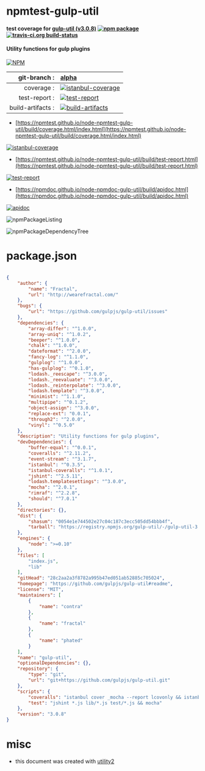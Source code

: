 # npmtest-gulp-util

#### test coverage for  [gulp-util (v3.0.8)](https://github.com/gulpjs/gulp-util#readme)  [![npm package](https://img.shields.io/npm/v/npmtest-gulp-util.svg?style=flat-square)](https://www.npmjs.org/package/npmtest-gulp-util) [![travis-ci.org build-status](https://api.travis-ci.org/npmtest/node-npmtest-gulp-util.svg)](https://travis-ci.org/npmtest/node-npmtest-gulp-util)

#### Utility functions for gulp plugins

[![NPM](https://nodei.co/npm/gulp-util.png?downloads=true&downloadRank=true&stars=true)](https://www.npmjs.com/package/gulp-util)

| git-branch : | [alpha](https://github.com/npmtest/node-npmtest-gulp-util/tree/alpha)|
|--:|:--|
| coverage : | [![istanbul-coverage](https://npmtest.github.io/node-npmtest-gulp-util/build/coverage.badge.svg)](https://npmtest.github.io/node-npmtest-gulp-util/build/coverage.html/index.html)|
| test-report : | [![test-report](https://npmtest.github.io/node-npmtest-gulp-util/build/test-report.badge.svg)](https://npmtest.github.io/node-npmtest-gulp-util/build/test-report.html)|
| build-artifacts : | [![build-artifacts](https://npmtest.github.io/node-npmtest-gulp-util/glyphicons_144_folder_open.png)](https://github.com/npmtest/node-npmtest-gulp-util/tree/gh-pages/build)|

- [https://npmtest.github.io/node-npmtest-gulp-util/build/coverage.html/index.html](https://npmtest.github.io/node-npmtest-gulp-util/build/coverage.html/index.html)

[![istanbul-coverage](https://npmtest.github.io/node-npmtest-gulp-util/build/screenCapture.buildCi.browser.%252Ftmp%252Fbuild%252Fcoverage.lib.html.png)](https://npmtest.github.io/node-npmtest-gulp-util/build/coverage.html/index.html)

- [https://npmtest.github.io/node-npmtest-gulp-util/build/test-report.html](https://npmtest.github.io/node-npmtest-gulp-util/build/test-report.html)

[![test-report](https://npmtest.github.io/node-npmtest-gulp-util/build/screenCapture.buildCi.browser.%252Ftmp%252Fbuild%252Ftest-report.html.png)](https://npmtest.github.io/node-npmtest-gulp-util/build/test-report.html)

- [https://npmdoc.github.io/node-npmdoc-gulp-util/build/apidoc.html](https://npmdoc.github.io/node-npmdoc-gulp-util/build/apidoc.html)

[![apidoc](https://npmdoc.github.io/node-npmdoc-gulp-util/build/screenCapture.buildCi.browser.%252Ftmp%252Fbuild%252Fapidoc.html.png)](https://npmdoc.github.io/node-npmdoc-gulp-util/build/apidoc.html)

![npmPackageListing](https://npmtest.github.io/node-npmtest-gulp-util/build/screenCapture.npmPackageListing.svg)

![npmPackageDependencyTree](https://npmtest.github.io/node-npmtest-gulp-util/build/screenCapture.npmPackageDependencyTree.svg)



# package.json

```json

{
    "author": {
        "name": "Fractal",
        "url": "http://wearefractal.com/"
    },
    "bugs": {
        "url": "https://github.com/gulpjs/gulp-util/issues"
    },
    "dependencies": {
        "array-differ": "^1.0.0",
        "array-uniq": "^1.0.2",
        "beeper": "^1.0.0",
        "chalk": "^1.0.0",
        "dateformat": "^2.0.0",
        "fancy-log": "^1.1.0",
        "gulplog": "^1.0.0",
        "has-gulplog": "^0.1.0",
        "lodash._reescape": "^3.0.0",
        "lodash._reevaluate": "^3.0.0",
        "lodash._reinterpolate": "^3.0.0",
        "lodash.template": "^3.0.0",
        "minimist": "^1.1.0",
        "multipipe": "^0.1.2",
        "object-assign": "^3.0.0",
        "replace-ext": "0.0.1",
        "through2": "^2.0.0",
        "vinyl": "^0.5.0"
    },
    "description": "Utility functions for gulp plugins",
    "devDependencies": {
        "buffer-equal": "^0.0.1",
        "coveralls": "^2.11.2",
        "event-stream": "^3.1.7",
        "istanbul": "^0.3.5",
        "istanbul-coveralls": "^1.0.1",
        "jshint": "^2.5.11",
        "lodash.templatesettings": "^3.0.0",
        "mocha": "^2.0.1",
        "rimraf": "^2.2.8",
        "should": "^7.0.1"
    },
    "directories": {},
    "dist": {
        "shasum": "0054e1e744502e27c04c187c3ecc505dd54bbb4f",
        "tarball": "https://registry.npmjs.org/gulp-util/-/gulp-util-3.0.8.tgz"
    },
    "engines": {
        "node": ">=0.10"
    },
    "files": [
        "index.js",
        "lib"
    ],
    "gitHead": "28c2aa2a3f8782a995b47ed051ab52885c705024",
    "homepage": "https://github.com/gulpjs/gulp-util#readme",
    "license": "MIT",
    "maintainers": [
        {
            "name": "contra"
        },
        {
            "name": "fractal"
        },
        {
            "name": "phated"
        }
    ],
    "name": "gulp-util",
    "optionalDependencies": {},
    "repository": {
        "type": "git",
        "url": "git+https://github.com/gulpjs/gulp-util.git"
    },
    "scripts": {
        "coveralls": "istanbul cover _mocha --report lcovonly && istanbul-coveralls",
        "test": "jshint *.js lib/*.js test/*.js && mocha"
    },
    "version": "3.0.8"
}
```



# misc
- this document was created with [utility2](https://github.com/kaizhu256/node-utility2)
